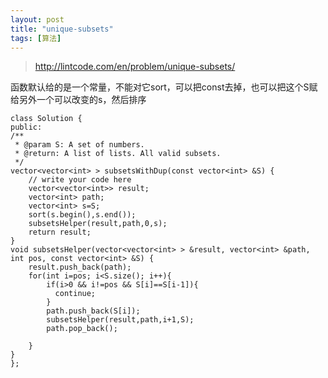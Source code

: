 ```yaml
---
layout: post
title: "unique-subsets"
tags: [算法]
---
```


>http://lintcode.com/en/problem/unique-subsets/

函数默认给的是一个常量，不能对它sort，可以把const去掉，也可以把这个S赋给另外一个可以改变的s，然后排序

	class Solution {
	public:
    /**
     * @param S: A set of numbers.
     * @return: A list of lists. All valid subsets.
     */
    vector<vector<int> > subsetsWithDup(const vector<int> &S) {
        // write your code here
        vector<vector<int>> result;
        vector<int> path;
        vector<int> s=S;
        sort(s.begin(),s.end());
        subsetsHelper(result,path,0,s);
        return result;
    }
    void subsetsHelper(vector<vector<int> > &result, vector<int> &path, int pos, const vector<int> &S) {
        result.push_back(path);
        for(int i=pos; i<S.size(); i++){
            if(i>0 && i!=pos && S[i]==S[i-1]){
              continue;
            }
            path.push_back(S[i]);
            subsetsHelper(result,path,i+1,S);
            path.pop_back();
          
        }
    }
	};

